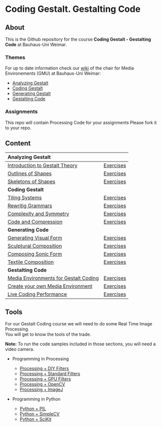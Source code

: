 Coding Gestalt. Gestalting Code
===============================


## About ##

This is the Github repository for the course **Coding Gestalt - Gestalting Code** at
Bauhaus-Uni Weimar.


### Themes ###

For up to date information check our [wiki](http://www.uni-weimar.de/medien/wiki/GMU:Coding_Gestalt)
of the chair for Media Environements (GMU) at Bauhaus-Uni Weimar:

* [Analyzing Gestalt][part1] 
* [Coding Gestalt][part2]
* [Generating Gestalt][part3]
* [Gestalting Code][part4]


### Assignments ###

This repo will contain Processing Code for your assignments
Please fork it to your repo.



## Content ##


|  **Analyzing Gestalt**                              |                             |
|:----------------------------------------------------|:----------------------------|
|  [Introduction to Gestalt Theory][lecture1]         |  [Exercises][assignment1]   |
|  [Outlines of Shapes][lecture2]                     |  [Exercises][assignment2]   |
|  [Skeletons of Shapes][lecture3]                    |  [Exercises][assignment3]   |
|  **Coding Gestalt**                                 |                             |
|  [Tiling Systems][lecture4]                         |  [Exercises][assignment4]   |
|  [Rewritig Grammars][lecture5]                      |  [Exercises][assignment5]   |
|  [Complexity and Symmetry][lecture6]                |  [Exercises][assignment6]   |
|  [Code and Compression][lecture7]                   |  [Exercises][assignment7]   |
|  **Generating Code**                                |                             |
|  [Generating Visual Form][lecture8]                 |  [Exercises][assignment8]   |
|  [Sculptural Composition][lecture9]                 |  [Exercises][assignment9]   |
|  [Composing Sonic Form][lecture10]                  |  [Exercises][assignment10]  |
|  [Textile Composition][lecture11]                   |  [Exercises][assignment11]  |
|  **Gestalting Code**                                |                             |                          
|  [Media Environments for Gestalt Coding][lecture12] |  [Exercises][assignment12]  |
|  [Create your own Media Environment][lecture13]     |  [Exercises][assignment13]  |
|  [Live Coding Performance][lecture14]               |  [Exercises][assignment14]  |



## Tools ##

For our Gestalt Coding course we will need to do some Real Time Image Processing.  
You will get to know the tools of the trade.

**Note:** To run the code samples included in those sections, you will need a video camera.

* Programming in Processing
  * [Processing + DIY Filters][tool1]
  * [Processing + Standard Filters][tool2]
  * [Processing + GPU Filters][tool3]
  * [Processing + OpenCV][tool4]
  * [Processing + ImageJ][tool5]

* Programming in Python
  * [Python + PIL][pytool1]
  * [Python + SimpleCV][pytool2]
  * [Python + SciKit][pytool3]



[part1]: http://www.uni-weimar.de/medien/wiki/GMU:Coding_Gestalt/Part1
[part2]: http://www.uni-weimar.de/medien/wiki/GMU:Coding_Gestalt/Part2
[part3]: http://www.uni-weimar.de/medien/wiki/GMU:Coding_Gestalt/Part3
[part4]: http://www.uni-weimar.de/medien/wiki/GMU:Coding_Gestalt/Part4


[lecture1]: 01-introduction-to-gestalt-theory
[lecture2]: 02-outlines-of-shapes
[lecture3]: 03-skeletons-of-shapes
[lecture4]: 04-tiling-systems
[lecture5]: 05-rewriting-grammars
[lecture6]: 06-complexity-and-symmetry
[lecture7]: 07-code-and-complexity
[lecture8]: 08-generating-visual-form
[lecture9]: 09-sculptural-composition
[lecture10]: 10-composing-sonic-form
[lecture11]: 11-textile-composition
[lecture12]: 12-media-environments-for-gestalt-coding
[lecture13]: 13-create-your-own-media-environment
[lecture14]: 14-live-coding-performance


[assignment1]: 01-introduction-to-gestalt-theory/exercises
[assignment2]: 02-outlines-of-shapes/exercises
[assignment3]: 03-skeletons-of-shapes/exercises
[assignment4]: 04-tiling-systems/exercises
[assignment5]: 05-rewriting-grammars/exercises
[assignment6]: 06-complexity-and-symmetry/exercises
[assignment7]: 07-code-and-compression/excercises
[assignment8]: 08-generating-visual-form/exercises
[assignment9]: 09-sculptural-composition/exercises
[assignment10]: 10-composing-sonic-form/exercises
[assignment11]: 11-textile-composition/exercises
[assignment12]: 12-media-environments-for-gestalt-coding/exercises
[assignment13]: 13-create-your-own-media-environment/exercises
[assignment14]: 14-live-coding-performance/exercises


[tool1]: tools/processing/01-processing-diy-filters
[tool2]: tools/processing/02-processing-std-filters
[tool3]: tools/processing/03-processing-gpu-filters
[tool4]: tools/processing/04-processing-opencv
[tool5]: tools/processing/05-processing-imagej

[pytool1]: tools/python/01-python-pil
[pytool2]: tools/python/02-python-simplecv
[pytool3]: tools/python/03-python-scikit
